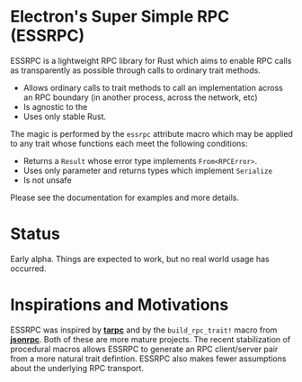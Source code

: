 # Electron's Super Simple RPC (ESSRPC)
ESSRPC is a lightweight RPC library for Rust which aims to enable RPC
calls as transparently as possible through calls to ordinary trait
methods.

+  Allows ordinary calls to trait methods to call an implementation across an RPC boundary (in another process, across the network, etc)
+  Is agnostic to the 
+  Uses only stable Rust.

The magic is performed by the `essrpc` attribute macro which may
be applied to any trait whose functions each meet the following conditions:

+ Returns a `Result` whose error type implements `From<RPCError>`.
+ Uses only parameter and returns types which implement `Serialize`
+ Is not unsafe

Please see the documentation for examples and more details.

# Status
Early alpha. Things are expected to work, but no real world usage has occurred.

# Inspirations and Motivations
ESSRPC was inspired by **[tarpc](https://github.com/google/tarpc)** and by the `build_rpc_trait!` macro
from **[jsonrpc](https://github.com/paritytech/jsonrpc)**. Both of these are more mature projects. The recent
stabilization of procedural macros allows ESSRPC to generate an RPC
client/server pair from a more natural trait defintion. ESSRPC also makes
fewer assumptions about the underlying RPC transport.

